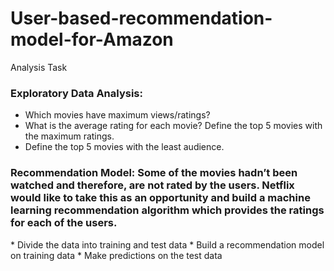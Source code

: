 # User-based-recommendation-model-for-Amazon
Analysis Task
	<h3>Exploratory Data Analysis:</h3>
*	Which movies have maximum views/ratings?
*	What is the average rating for each movie? Define the top 5 movies with the maximum ratings.
*	Define the top 5 movies with the least audience.
<h3>	Recommendation Model: Some of the movies hadn’t been watched and therefore, are not rated by the users. Netflix would like to take this as an opportunity and build a machine learning recommendation algorithm which provides the ratings for each of the users.</h3>
*	Divide the data into training and test data
*	Build a recommendation model on training data
*	Make predictions on the test data
